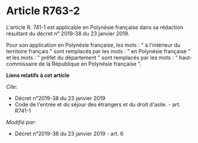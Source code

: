 # Article R763-2

L'article R. 741-1 est applicable en Polynésie française dans sa rédaction résultant du décret n° 2019-38 du 23 janvier
2019. 

Pour son application en Polynésie française, les mots : " à l'intérieur du territoire français " sont remplacés par les
mots : " en Polynésie française " et les mots : " préfet du département " sont remplacés par les mots : " haut-commissaire de
la République en Polynésie française ".

**Liens relatifs à cet article**

_Cite_:

  - Décret n°2019-38 du 23 janvier 2019
  - Code de l'entrée et du séjour des étrangers et du droit d'asile. - art. R741-1

_Modifié par_:

  - Décret n°2019-38 du 23 janvier 2019 - art. 6
